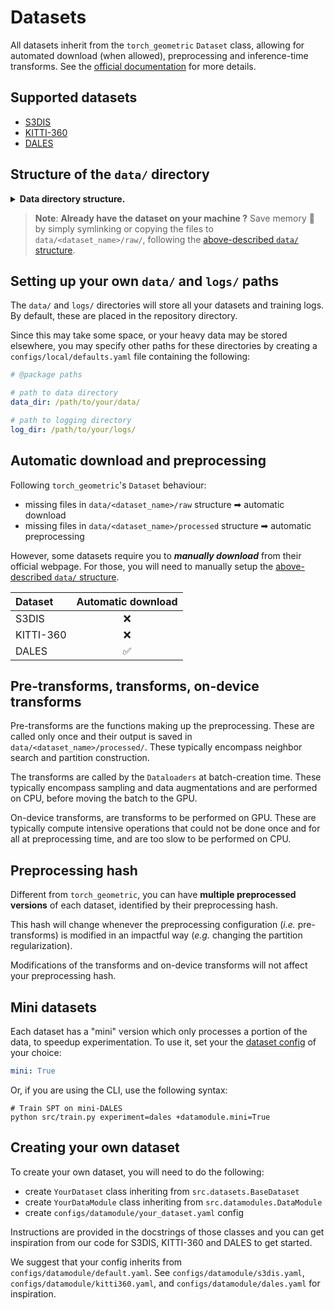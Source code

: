 # Datasets

All datasets inherit from the `torch_geometric` `Dataset` class, allowing for 
automated download (when allowed), preprocessing and inference-time transforms. 
See the [official documentation](https://pytorch-geometric.readthedocs.io/en/latest/tutorial/create_dataset.html)
for more details. 

## Supported datasets
- [S3DIS](http://buildingparser.stanford.edu/dataset.html)
- [KITTI-360](https://www.cvlibs.net/datasets/kitti-360/index.php)
- [DALES](https://udayton.edu/engineering/research/centers/vision_lab/research/was_data_analysis_and_processing/dale.php)

## Structure of the `data/` directory 
<details>
<summary><b>Data directory structure.</b></summary>

Datasets are stored under the following structure:

```
└── data
    ├── dales                                         # Structure for DALES
    │   ├── DALESObjects.tar.gz                         # (optional) Downloaded zipped dataset
    │   ├── raw                                         # Raw dataset files
    │   │   └── {{train, test}}                           # DALES' split/tile.ply structure
    │   │       └── {{tile_name}}.ply
    │   └── processed                                   # Preprocessed data
    |       └── {{train, val, test}}                      # Dataset splits
    |           └── {{preprocessing_hash}}                  # Preprocessing folder
    │               └── {{tile_name}}.h5                      # Preprocessed tile file
    │    
    ├── kitti360                                      # Structure for KITTI-360
    │   ├── raw                                         # Raw dataset files
    │   │   ├── data_3d_semantics_test.zip              # (optional) Downloaded zipped test dataset
    │   │   ├── data_3d_semantics.zip                   # (optional) Downloaded zipped train dataset
    │   │   └── data_3d_semantics                       # Contains all raw train and test sequences
    │   │       └── {{sequence_name}}                     # KITTI-360's sequence/static/window.ply structure
    │   │           └── static
    │   │               └── {{window_name}}.ply
    │   └── processed                                   # Preprocessed data
    │       └── {{train, val, test}}                      # Dataset splits
    │           └── {{preprocessing_hash}}                  # Preprocessing folder
    │               └── {{sequence_name}}
    │                   └── {{window_name}}.h5                # Preprocessed window file
    │    
    └── s3dis                                         # Structure for S3DIS
        ├── Stanford3dDataset_v1.2.zip                  # (optional) Downloaded zipped dataset
        ├── raw                                         # Raw dataset files
        │   └── Area_{{1, 2, 3, 4, 5, 6}}                 # S3DIS's area/room/room.txt structure
        │       └── {{room_name}}  
        │           └── {{room_name}}.txt
        └── processed                                   # Preprocessed data
            └── {{train, val, test}}                      # Dataset splits
                └── {{preprocessing_hash}}                  # Preprocessing folder
                    └── Area_{{1, 2, 3, 4, 5, 6}}.h5          # Preprocessed Area file

```
</details>

> **Note**: **Already have the dataset on your machine ?** Save memory 💾 by 
> simply symlinking or copying the files to `data/<dataset_name>/raw/`, following the 
> [above-described `data/` structure](#structure-of-the-data-directory).

## Setting up your own `data/` and `logs/` paths
The `data/` and `logs/` directories will store all your datasets and training 
logs. By default, these are placed in the repository directory. 

Since this may take some space, or your heavy data may be stored elsewhere, you 
may specify other paths for these directories by creating a 
`configs/local/defaults.yaml` file containing the following:

```yaml
# @package paths

# path to data directory
data_dir: /path/to/your/data/

# path to logging directory
log_dir: /path/to/your/logs/
```

## Automatic download and preprocessing
Following `torch_geometric`'s `Dataset` behaviour:
- missing files in `data/<dataset_name>/raw` structure ➡ automatic download
- missing files in `data/<dataset_name>/processed` structure ➡ automatic preprocessing

However, some datasets require you to **_manually download_**
from their official webpage. For those, you will need to manually setup the 
[above-described `data/` structure](#structure-of-the-data-directory). 

<div align="center">

| Dataset | Automatic download |
| :--- | :---: |
| S3DIS | ❌ |
| KITTI-360 | ❌ |
| DALES | ✅ |

</div>

## Pre-transforms, transforms, on-device transforms

Pre-transforms are the functions making up the preprocessing. 
These are called only once and their output is saved in 
`data/<dataset_name>/processed/`. These typically encompass neighbor search and 
partition construction.

The transforms are called by the `Dataloaders` at batch-creation time. These 
typically encompass sampling and data augmentations and are performed on CPU, 
before moving the batch to the GPU.

On-device transforms, are transforms to be performed on GPU. These are 
typically compute intensive operations that could not be done once and for all 
at preprocessing time, and are too slow to be performed on CPU.

## Preprocessing hash
Different from `torch_geometric`, you can have **multiple 
preprocessed versions** of each dataset, identified by their preprocessing hash.

This hash will change whenever the preprocessing configuration 
(_i.e._ pre-transforms) is modified in an impactful way (_e.g._ changing the 
partition regularization). 

Modifications of the transforms and on-device 
transforms will not affect your preprocessing hash.

## Mini datasets
Each dataset has a "mini" version which only processes a portion of the data, to
speedup experimentation. To use it, set your the 
[dataset config](configs/datamodule) of your choice:
```yaml
mini: True
```

Or, if you are using the CLI, use the following syntax:
```shell script
# Train SPT on mini-DALES
python src/train.py experiment=dales +datamodule.mini=True
```

## Creating your own dataset
To create your own dataset, you will need to do the following:
- create `YourDataset` class inheriting from `src.datasets.BaseDataset`
- create `YourDataModule` class inheriting from `src.datamodules.DataModule`
- create `configs/datamodule/your_dataset.yaml` config 
 
Instructions are provided in the docstrings of those classes and you can get
inspiration from our code for S3DIS, KITTI-360 and DALES to get started. 

We suggest that your config inherits from `configs/datamodule/default.yaml`. See
`configs/datamodule/s3dis.yaml`, `configs/datamodule/kitti360.yaml`, and 
`configs/datamodule/dales.yaml` for inspiration.
